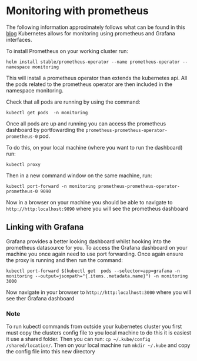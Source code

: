 # Monitoring with prometheus
The following information approximately follows what can be found in this [blog](https://itnext.io/kubernetes-monitoring-with-prometheus-in-15-minutes-8e54d1de2e13)
Kubernetes allows for monitoring using prometheus and Grafana interfaces.

To install Prometheus on your working cluster run:
```
helm install stable/prometheus-operator --name prometheus-operator --namespace monitoring
```
This will install a prometheus operator than extends the kubernetes api. All the pods related to the prometheus operator are then included in the namespace monitoring.

Check that all pods are running by using the command:
```
kubectl get pods  -n monitoring
```

Once all pods are up and running you can access the prometheus dashboard by portfowarding the `prometheus-prometheus-operator-prometheus-0` pod.

To do this, on your local machine (where you want to run the dashboard) run:
```
kubectl proxy
```
Then in a new command window on the same machine, run:
```
kubectl port-forward -n monitoring prometheus-prometheus-operator-prometheus-0 9090
```
Now in a browser on your machine you should be able to navigate to `http://http:localhost:9090` where you will see the prometheus dashboard

## Linking with Grafana
Grafana provides a better looking dashboard whilst hooking into the prometheus datasource for you. To access the Grafana dashboard on your machine you once again need to use port forwarding. Once again ensure the proxy is running and then run the command:
```
kubectl port-forward $(kubectl get  pods --selector=app=grafana -n  monitoring --output=jsonpath="{.items..metadata.name}") -n monitoring  3000
```

Now navigate in your browser to `http://http:localhost:3000` where you will see ther Grafana dashboard

### Note
To run kubectl commands from outside your kubernetes cluster you first must copy the clusters config file to you local machine to do this it is easiest it use a shared folder. 
Then you can run:
`cp ~/.kube/config /shared/location/`. Then on your local machine run `mkdir ~/.kube` and copy the config file into this new directory